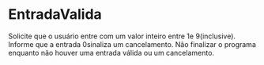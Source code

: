 # EntradaValida
Solicite que o usuário entre com um valor inteiro entre 1e 9(inclusive). Informe que a entrada 0sinaliza um cancelamento. Não finalizar o programa enquanto não houver uma entrada válida ou um cancelamento.
